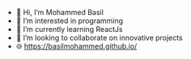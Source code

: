 - 👋 Hi, I’m Mohammed Basil
- 👀 I’m interested in programming 
- 🌱 I’m currently learning ReactJs
- 💞️ I’m looking to collaborate on innovative projects
- 🌐 https://basilmohammed.github.io/

<!---
basilmohammed/basilmohammed is a ✨ special ✨ repository because its `README.md` (this file) appears on your GitHub profile.
You can click the Preview link to take a look at your changes.
--->
